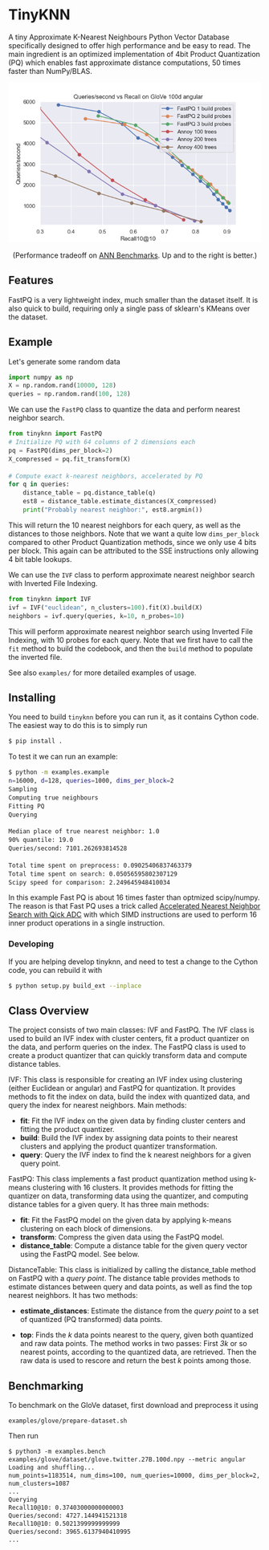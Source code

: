 # TinyKNN
A tiny Approximate K-Nearest Neighbours Python Vector Database specifically designed to offer high performance and be easy to read.
The main ingredient is an optimized implementation of 4bit Product Quantization (PQ) which enables fast approximate distance computations, 50 times faster than NumPy/BLAS.

![Queries / Recall](https://raw.githubusercontent.com/thomasahle/tinyknn/main/static/plot.png)

<p align="center">
(Performance tradeoff on <a href="http://ann-benchmarks.com/glove-100-angular_10_angular.html">ANN Benchmarks</a>. Up and to the right is better.)
</p>

## Features

FastPQ is a very lightweight index, much smaller than the dataset itself.
It is also quick to build, requiring only a single pass of sklearn's KMeans over the dataset.

## Example

Let's generate some random data

```python
import numpy as np
X = np.random.rand(10000, 128)
queries = np.random.rand(100, 128)
```

We can use the `FastPQ` class to quantize the data and perform nearest neighbor search.

```python
from tinyknn import FastPQ
# Initialize PQ with 64 columns of 2 dimensions each
pq = FastPQ(dims_per_block=2)
X_compressed = pq.fit_transform(X)

# Compute exact k-nearest neighbors, accelerated by PQ
for q in queries:
    distance_table = pq.distance_table(q)
    est8 = distance_table.estimate_distances(X_compressed)
    print("Probably nearest neighbor:", est8.argmin())

```

This will return the 10 nearest neighbors for each query, as well as the distances to those neighbors.
Note that we want a quite low `dims_per_block` compared to other Product Quantization methods, since we only use 4 bits per block.
This again can be attributed to the SSE instructions only allowing 4 bit table lookups.

We can use the `IVF` class to perform approximate nearest neighbor search with Inverted File Indexing.

```python
from tinyknn import IVF
ivf = IVF("euclidean", n_clusters=100).fit(X).build(X)
neighbors = ivf.query(queries, k=10, n_probes=10)
```

This will perform approximate nearest neighbor search using Inverted File Indexing, with 10 probes for each query. Note that we first have to call the `fit` method to build the codebook, and then the `build` method to populate the inverted file.

See also `examples/` for more detailed examples of usage.

## Installing

You need to build `tinyknn` before you can run it, as it contains Cython code.
The easiest way to do this is to simply run

```bash
$ pip install .
```

To test it we can run an example:

```bash
$ python -m examples.example
n=16000, d=128, queries=1000, dims_per_block=2
Sampling
Computing true neighbours
Fitting PQ
Querying

Median place of true nearest neighbor: 1.0
90% quantile: 19.0
Queries/second: 7101.262693814528

Total time spent on preprocess: 0.09025406837463379
Total time spent on search: 0.05056595802307129
Scipy speed for comparison: 2.249645948410034
```

In this example Fast PQ is about 16 times faster than optmized scipy/numpy.
The reason is that Fast PQ uses a trick called [Accelerated Nearest Neighbor Search with Qick ADC](https://dl.acm.org/doi/abs/10.1145/3078971.3078992)
with which SIMD instructions are used to perform 16 inner product operations in a single instruction.

### Developing
If you are helping develop tinyknn, and need to test a change to the Cython code, you can rebuild it with
```bash
$ python setup.py build_ext --inplace
```

## Class Overview

The project consists of two main classes: IVF and FastPQ. The IVF class is used to build an IVF index with cluster centers, fit a product quantizer on the data, and perform queries on the index. The FastPQ class is used to create a product quantizer that can quickly transform data and compute distance tables.

IVF: This class is responsible for creating an IVF index using clustering (either Euclidean or angular) and FastPQ for quantization. It provides methods to fit the index on data, build the index with quantized data, and query the index for nearest neighbors.
Main methods:

 - **fit**: Fit the IVF index on the given data by finding cluster centers and fitting the product quantizer.
 - **build**: Build the IVF index by assigning data points to their nearest clusters and applying the product quantizer transformation.
 - **query**: Query the IVF index to find the k nearest neighbors for a given query point.

FastPQ: This class implements a fast product quantization method using k-means clustering with 16 clusters. It provides methods for fitting the quantizer on data, transforming data using the quantizer, and computing distance tables for a given query.
It has three main methods:

 - **fit**: Fit the FastPQ model on the given data by applying k-means clustering on each block of dimensions.
 - **transform**: Compress the given data using the FastPQ model.
 - **distance_table**: Compute a distance table for the given query vector using the FastPQ model. See below.
 
DistanceTable: This class is initialized by calling the distance_table method on FastPQ with a *query point*. The distance table provides methods to estimate distances between query and data points, as well as find the top nearest neighbors. It has two methods:

 - **estimate_distances**: Estimate the distance from the *query point* to a set of quantized (PQ transformed) data points.

 - **top**: Finds the *k* data points nearest to the query, given both quantized and raw data points. The method works in two passes: First *3k* or so nearest points, according to the quantized data, are retrieved. Then the raw data is used to rescore and return the best *k* points among those.

## Benchmarking
To benchmark on the GloVe dataset, first download and preprocess it using
```
examples/glove/prepare-dataset.sh
```
Then run
```
$ python3 -m examples.bench examples/glove/dataset/glove.twitter.27B.100d.npy --metric angular
Loading and shuffling...
num_points=1183514, num_dims=100, num_queries=10000, dims_per_block=2, num_clusters=1087
...
Querying
Recall10@10: 0.37403000000000003
Queries/second: 4727.144941521318
Recall10@10: 0.5021399999999999
Queries/second: 3965.6137940410995
...
```
